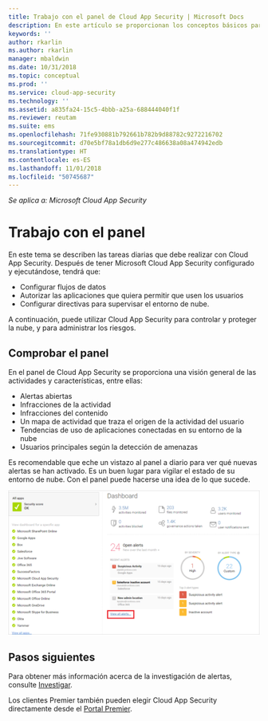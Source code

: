```yaml
---
title: Trabajo con el panel de Cloud App Security | Microsoft Docs
description: En este artículo se proporcionan los conceptos básicos para usar el panel de Cloud App Security.
keywords: ''
author: rkarlin
ms.author: rkarlin
manager: mbaldwin
ms.date: 10/31/2018
ms.topic: conceptual
ms.prod: ''
ms.service: cloud-app-security
ms.technology: ''
ms.assetid: a835fa24-15c5-4bbb-a25a-688444040f1f
ms.reviewer: reutam
ms.suite: ems
ms.openlocfilehash: 71fe930881b792661b782b9d88782c9272216702
ms.sourcegitcommit: d70e5bf78a1db6d9e277c486638a08a474942edb
ms.translationtype: HT
ms.contentlocale: es-ES
ms.lasthandoff: 11/01/2018
ms.locfileid: "50745687"
---
```

*Se aplica a: Microsoft Cloud App Security*

# <a name="working-with-the-dashboard"></a>Trabajo con el panel
En este tema se describen las tareas diarias que debe realizar con Cloud App Security.  Después de tener Microsoft Cloud App Security configurado y ejecutándose, tendrá que:

- Configurar flujos de datos
- Autorizar las aplicaciones que quiera permitir que usen los usuarios 
- Configurar directivas para supervisar el entorno de nube. 

A continuación, puede utilizar Cloud App Security para controlar y proteger la nube, y para administrar los riesgos.  



## <a name="check-the-dashboard"></a>Comprobar el panel  
En el panel de Cloud App Security se proporciona una visión general de las actividades y características, entre ellas:

- Alertas abiertas
- Infracciones de la actividad
- Infracciones del contenido
- Un mapa de actividad que traza el origen de la actividad del usuario
- Tendencias de uso de aplicaciones conectadas en su entorno de la nube
- Usuarios principales según la detección de amenazas

Es recomendable que eche un vistazo al panel a diario para ver qué nuevas alertas se han activado. Es un buen lugar para vigilar el estado de su entorno de nube. Con el panel puede hacerse una idea de lo que sucede.  

![Panel de Cloud App Security](./media/dashboard.png "Panel de Cloud App Security")  


## <a name="next-steps"></a>Pasos siguientes  
Para obtener más información acerca de la investigación de alertas, consulte [Investigar](investigate.md).  

Los clientes Premier también pueden elegir Cloud App Security directamente desde el [Portal Premier](https://premier.microsoft.com/).  
